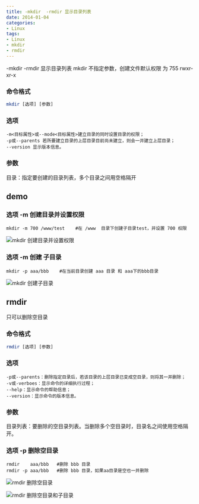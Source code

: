 ```yaml
---
title: -mkdir  -rmdir 显示目录列表
date: 2014-01-04
categories: 
- Linux
tags:
- Linux
- mkdir
- rmdir
---
```


-mkdir  -rmdir 显示目录列表
mkdir 不指定参数，创建文件默认权限 为 755  rwxr-xr-x

<!-- more -->

### 命令格式

``` php
mkdir [选项] [参数]
```

### 选项

```
-m<目标属性>或--mode<目标属性>建立目录的同时设置目录的权限；
-p或--parents 若所要建立目录的上层目录目前尚未建立，则会一并建立上层目录；
--version 显示版本信息。
```

### 参数

目录：指定要创建的目录列表，多个目录之间用空格隔开

## demo

### 选项 -m 创建目录并设置权限

```
mkdir -m 700 /www/test    #在 /www  目录下创建子目录test，并设置 700 权限
```

![mkdir 创建目录并设置权限](/img/linux_command/linux_mkdir/mkdir_m.png "mkdir 创建目录并设置权限")

### 选项 -m 创建 子目录

```
mkdir -p aaa/bbb    #在当前目录创建 aaa 目录 和 aaa下的bbb目录
```

![mkdir 创建子目录](/img/linux_command/linux_mkdir/mkdir_p.png "mkdir 创建子目录")



## rmdir

只可以删除空目录

### 命令格式

```php
rmdir [选项] [参数]
```

### 选项

```
-p或--parents：删除指定目录后，若该目录的上层目录已变成空目录，则将其一并删除；
-v或-verboes：显示命令的详细执行过程；
--help：显示命令的帮助信息；
--version：显示命令的版本信息。
```

### 参数

目录列表：要删除的空目录列表。当删除多个空目录时，目录名之间使用空格隔开。 

### 选项 -p 删除空目录

```
rmdir    aaa/bbb   #删除 bbb 目录
rmdir -p aaa/bbb   #删除 bbb 目录，如果aa目录是空也一并删除
```

![rmdir 删除空目录](/img/linux_command/linux_mkdir/rmdir.png "rmdir 删除空目录")

![rmdir 删除空目录和子目录](/img/linux_command/linux_mkdir/rmdir_p.png "rmdir 删除空目录和子目录")


















